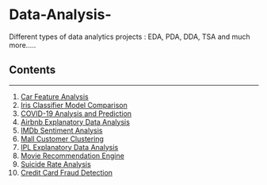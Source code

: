 # Data-Analysis-
Different types of data analytics projects : EDA, PDA, DDA, TSA and much more.....
## Contents

<hr>

<ol>
  <li><a href="https://github.com/MainakRepositor/Data-Analysis/blob/master/Car_Features_Analysis.ipynb"> Car Feature Analysis</a></li>
  <li><a href="https://github.com/MainakRepositor/Data-Analysis/blob/master/Iris_Classifier_Model_Comparison.ipynb"> Iris Classifier Model Comparison</a></li>
  <li><a href="https://github.com/MainakRepositor/Data-Analysis/blob/master/COVID_19_Analysis_and_Prediction.ipynb">COVID-19 Analysis and Prediction</a></li>
  <li><a href="https://github.com/MainakRepositor/Data-Analysis/blob/master/AirBNB_EDA.ipynb">Airbnb Explanatory Data Analysis</a></li>
  <li><a href="https://github.com/MainakRepositor/Data-Analysis/blob/master/IMDb_Sentiment_Analysis.ipynb">IMDb Sentiment Analysis</a></li>
  <li><a href="https://github.com/MainakRepositor/Data-Analysis/blob/master/Mall_Customers_CLustering.ipynb">Mall Customer Clustering</a></li>
  <li><a href="https://github.com/MainakRepositor/Data-Analysis/blob/master/IPL_EDA.ipynb">IPL Explanatory Data Analysis</a></li>
  <li><a href="https://github.com/MainakRepositor/Data-Analysis/blob/master/Movie_Recommendation_Engine.ipynb">Movie Recommendation Engine</a></li>
  <li><a href="https://github.com/MainakRepositor/Data-Analysis/blob/master/Suicide_Rate_Analysis.ipynb">Suicide Rate Analysis</a></li>
  <li><a href="https://github.com/MainakRepositor/Data-Analysis/blob/master/Credit_Card_Fraud_Detection.ipynb">Credit Card Fraud Detection</a></li>
</ol>
